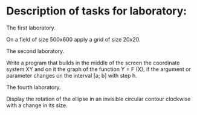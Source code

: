 # Description of tasks for laboratory:

The first laboratory.

On a field of size 500x600 apply a grid of size 20x20.

The second laboratory.

Write a program that builds in the middle of the screen the coordinate 
system XY and on it the graph of the function Y = F (X), if the argument or parameter changes on the interval [a; b] with step h.

The fourth laboratory.

Display the rotation of the ellipse in an invisible circular contour clockwise with a change in its size.
